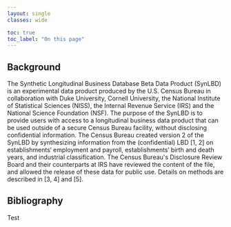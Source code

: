 ```yaml
---
layout: single
classes: wide

toc: true
toc_label: "On this page"
---
```


## Background

The Synthetic Longitudinal Business Database Beta Data Product (SynLBD) is an experimental data product produced by the U.S. Census Bureau in collaboration with Duke University, Cornell University, the National Institute of Statistical Sciences (NISS), the Internal Revenue Service (IRS) and the National Science Foundation (NSF). The purpose of the SynLBD is to provide users with access to a longitudinal business data product that can be used outside of a secure Census Bureau facility, without disclosing confidential information. The Census Bureau created version 2 of the SynLBD by synthesizing information from the (confidential) LBD [1, 2] on establishments‘ employment and payroll, establishments‘ birth and death years, and industrial classification. The Census Bureau's Disclosure Review Board and their counterparts at IRS have reviewed the content of the file, and allowed the release of these data for public use. Details on methods are described in [3, 4] and [5].

## Bibliography

Test

